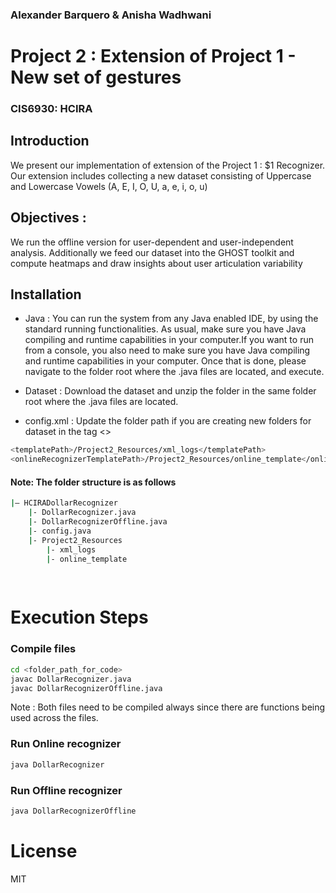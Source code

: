 ### Alexander Barquero & Anisha Wadhwani
# Project 2 : Extension of Project 1 - New set of gestures 
### CIS6930: HCIRA

## Introduction
We present our implementation of extension of the Project 1 : $1 Recognizer. 
Our extension includes collecting a new dataset consisting of Uppercase and Lowercase Vowels (A, E, I, O, U, a, e, i, o, u)

## Objectives : 
We run the offline version for user-dependent and user-independent analysis. Additionally we feed our dataset into the GHOST toolkit and compute heatmaps and draw insights about user articulation variability 

## Installation
* Java : You can run the system from any Java enabled IDE, by using the standard running functionalities. As usual, make sure you have Java compiling and runtime capabilities in your computer.If you want to run from a console, you also need to make sure you have Java compiling and runtime capabilities in your computer. Once that is done, please navigate to the folder root where the .java files are located, and execute. 

* Dataset : Download the dataset and unzip the folder in the same folder root where the .java files are located. 

* config.xml : Update the folder path if you are creating new folders for dataset in the tag <templatePath> <>

```sh
<templatePath>/Project2_Resources/xml_logs</templatePath>
<onlineRecognizerTemplatePath>/Project2_Resources/online_template</onlineRecognizerTemplatePath>
```

#### Note: The folder structure is as follows

```sh
|— HCIRADollarRecognizer
	|- DollarRecognizer.java
	|- DollarRecognizerOffline.java
	|- config.java
	|- Project2_Resources
		|- xml_logs
		|- online_template
	
	
```
# Execution Steps 

### Compile files 
```sh
cd <folder_path_for_code>
javac DollarRecognizer.java
javac DollarRecognizerOffline.java
```
Note : Both files need to be compiled always since there are functions being used across the files. 

### Run Online recognizer 
```sh
java DollarRecognizer
```

### Run Offline recognizer 
```sh
java DollarRecognizerOffline
```


# License
MIT

